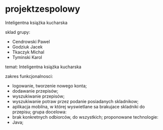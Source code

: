 # projektzespolowy
Inteligentna książka kucharska

sklad grupy:
  - Cendrowski Pawel
  - Godziuk Jacek
  - Tkaczyk Michal
  - Tyminski Karol

temat: Inteligentna książka kucharska
  
  zakres funkcjonalnosci:
   - logowanie, tworzenie nowego konta;
   -  dodawanie przepisów;
   -  wyszukiwanie przepisów;
   -  wyszukiwanie potraw przez podanie posiadanych skladnikow;
   -  aplikacja mobilna, w której wyswietlane sa brakujace skladniki do przepisu;
  grupa docelowa:
   - brak konkretnych odbiorców, do wszystkich;
  proponowane technologie:
   - Java;
    
